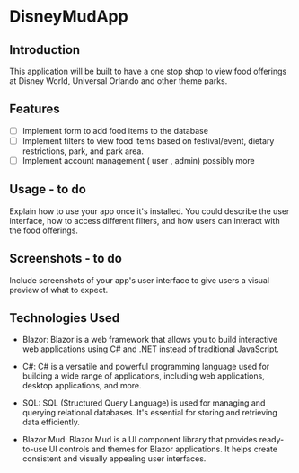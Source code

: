 # DisneyMudApp
## Introduction
This application will be built to have a one stop shop to view food offerings at Disney World, Universal Orlando and other theme parks.

## Features

- [ ] Implement form to add food items to the database
- [ ] Implement filters to view food items based on festival/event, dietary restrictions, park, and park area.
- [ ] Implement account management ( user , admin) possibly more  

## Usage - to do 

Explain how to use your app once it's installed. You could describe the user interface, how to access different filters, and how users can interact with the food offerings.

## Screenshots - to do

Include screenshots of your app's user interface to give users a visual preview of what to expect.

## Technologies Used

- Blazor: Blazor is a web framework that allows you to build interactive web applications using C# and .NET instead of traditional JavaScript.

- C#: C# is a versatile and powerful programming language used for building a wide range of applications, including web applications, desktop applications, and more.

- SQL: SQL (Structured Query Language) is used for managing and querying relational databases. It's essential for storing and retrieving data efficiently.

- Blazor Mud: Blazor Mud is a UI component library that provides ready-to-use UI controls and themes for Blazor applications. It helps create consistent and visually appealing user interfaces.
